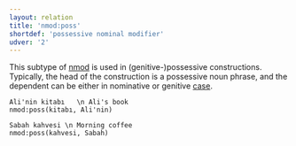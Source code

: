```yaml
---
layout: relation
title: 'nmod:poss'
shortdef: 'possessive nominal modifier'
udver: '2'
---
```


This subtype of [nmod]() is used in (genitive-)possessive constructions.
Typically, the head of the construction is a possessive noun phrase,
and the dependent can be either in nominative or genitive [case](tr-feat/Case).

~~~ sdparse
Ali'nin kitabı   \n Ali's book
nmod:poss(kitabı, Ali'nin)
~~~

~~~ sdparse
Sabah kahvesi \n Morning coffee
nmod:poss(kahvesi, Sabah)
~~~
<!-- Interlanguage links updated Út zář 29 18:41:28 CEST 2020 -->
